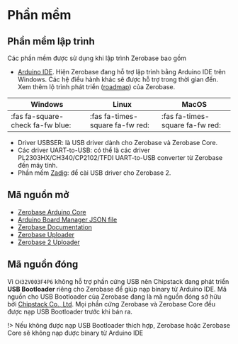 <br>
<br>
<br>

# Phần mềm

## Phần mềm lập trình

Các phần mềm được sử dụng khi lập trình Zerobase bao gồm
- [Arduino IDE](https://www.arduino.cc/en/software). Hiện Zerobase đang hỗ trợ lập trình bằng Arduino IDE trên Windows. Các hệ điều hành khác sẽ được hỗ trợ trong thời gian đến. Xem thêm lộ trình phát triển ([roadmap](vi/introduction/roadmap.md)) của Zerobase.

| Windows | Linux | MacOS |
|---------|-------|-------|
| :fas fa-square-check fa-fw blue: | :fas fa-times-square fa-fw red: | :fas fa-times-square fa-fw red: |

- Driver USBSER: là USB driver dành cho Zerobase và Zerobase Core.
- Các driver UART-to-USB: có thể là các driver PL2303HX/CH340/CP2102/TFDI UART-to-USB converter từ Zerobase đến máy tính.
- Phần mềm [Zadig](https://zadig.akeo.ie/): để cài USB driver cho Zerobase 2.

## Mã nguồn mở

- [Zerobase Arduino Core](https://github.com/ChipstackLTD/Zerobase)
- [Arduino Board Manager JSON file](https://github.com/ChipstackLTD/zerobase-board-manager)
- [Zerobase Documentation](https://github.com/ChipstackLTD/zerobase-docs)
- [Zerobase Uploader](https://github.com/ChipstackLTD/zerobase-minichlink)
- [Zerobase 2 Uploader](https://github.com/ChipstackLTD/zerobase-wchisp)

## Mã nguồn đóng

Vì `CH32V003F4P6` không hỗ trợ phần cứng USB nên Chipstack đang phát triển **USB Bootloader** riêng cho Zerobase để giúp nạp binary từ Arduino IDE. Mã nguồn cho USB Bootloader của Zerobase đang là mã nguồn đóng sở hữu bởi [Chipstack Co., Ltd](https://chipstack.vn). Mọi phần cứng Zerobase và Zerobase Core đều được nạp USB Bootloader trước khi bán ra.

!> Nếu không được nạp USB Bootloader thích hợp, Zerobase hoặc Zerobase Core sẽ không nạp được binary từ Arduino IDE